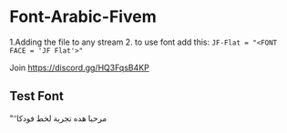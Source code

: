# Font-Arabic-Fivem
1.Adding the file to any stream
2. to use font add this:
`JF-Flat = "<FONT FACE = 'JF Flat'>"`

Join https://discord.gg/HQ3FqsB4KP

## Test Font ##
"<FONT FACE = 'JF Flat'>"مرحبا هده تجربة لخط فودكا
